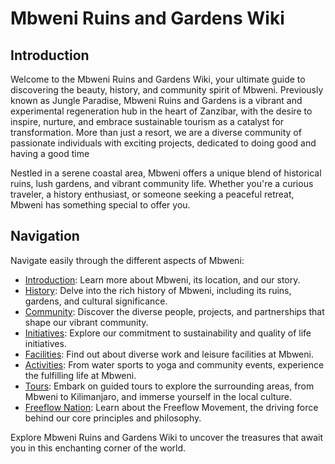 # Mbweni Ruins and Gardens Wiki

## Introduction

Welcome to the Mbweni Ruins and Gardens Wiki, your ultimate guide to discovering the beauty, history, and community spirit of Mbweni. Previously known as Jungle Paradise, Mbweni Ruins and Gardens is a vibrant and experimental regeneration hub in the heart of Zanzibar, with the desire to inspire, nurture, and embrace sustainable tourism as a catalyst for transformation. More than just a resort, we are a diverse community of passionate individuals with exciting projects, dedicated to doing good and having a good time


Nestled in a serene coastal area, Mbweni offers a unique blend of historical ruins, lush gardens, and vibrant community life. Whether you're a curious traveler, a history enthusiast, or someone seeking a peaceful retreat, Mbweni has something special to offer you.

## Navigation

Navigate easily through the different aspects of Mbweni:

- [Introduction](mbweni/about/intro.md): Learn more about Mbweni, its location, and our story.
- [History](mbweni/history/history.md): Delve into the rich history of Mbweni, including its ruins, gardens, and cultural significance.
- [Community](mbweni/community/community.md): Discover the diverse people, projects, and partnerships that shape our vibrant community.
- [Initiatives](mbweni/initiatives/initiatives.md): Explore our commitment to sustainability and quality of life initiatives.
- [Facilities](mbweni/facilities/facilities.md): Find out about diverse work and leisure facilities at Mbweni.
- [Activities](mbweni/activities/activities.md): From water sports to yoga and community events, experience the fulfilling life at Mbweni.
- [Tours](mbweni/tours/tours.md): Embark on guided tours to explore the surrounding areas, from Mbweni to Kilimanjaro, and immerse yourself in the local culture.
- [Freeflow Nation](freeflow/freeflow_movement.md): Learn about the Freeflow Movement, the driving force behind our core principles and philosophy.

Explore Mbweni Ruins and Gardens Wiki to uncover the treasures that await you in this enchanting corner of the world.
